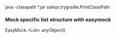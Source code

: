 java -classpath *.jar sailxjx.trygradle.PrintClassPath

### Mock specific list structure with easymock
EasyMock.<List<MyType>> anyObject()
